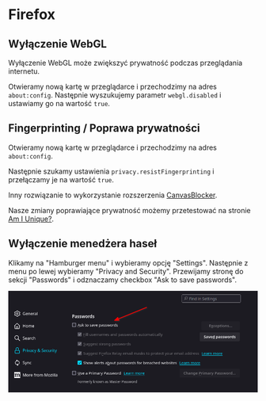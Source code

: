 # Firefox

## Wyłączenie WebGL

Wyłączenie WebGL może zwiększyć prywatność podczas przeglądania internetu.

Otwieramy nową kartę w przeglądarce i przechodzimy na adres `about:config`. 
Następnie wyszukujemy parametr `webgl.disabled` i ustawiamy go na wartość `true`.

## Fingerprinting / Poprawa prywatności

Otwieramy nową kartę w przeglądarce i przechodzimy na adres `about:config`.

Następnie szukamy ustawienia `privacy.resistFingerprinting` i przełączamy je na wartość `true`.

Inny rozwiązanie to wykorzystanie rozszerzenia [CanvasBlocker](https://addons.mozilla.org/pl/firefox/addon/canvasblocker/).

Nasze zmiany poprawiające prywatność możemy przetestować na stronie [Am I Unique?](https://amiunique.org/fingerprint).

## Wyłączenie menedżera haseł

Klikamy na "Hamburger menu" i wybieramy opcję "Settings".
Następnie z menu po lewej wybieramy "Privacy and Security".
Przewijamy stronę do sekcji "Passwords" i odznaczamy checkbox "Ask to save passwords".

![Wyłącz menedżera haseł](./images/firefox-save-password.png)
